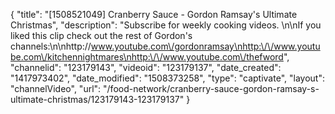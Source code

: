 {
    "title": "[1508521049] Cranberry Sauce - Gordon Ramsay's Ultimate Christmas",
    "description": "Subscribe for weekly cooking videos. \n\nIf you liked this clip check out the rest of Gordon's channels:\n\nhttp:\/\/www.youtube.com\/gordonramsay\nhttp:\/\/www.youtube.com\/kitchennightmares\nhttp:\/\/www.youtube.com\/thefword",
    "channelid": "123179143",
    "videoid": "123179137",
    "date_created": "1417973402",
    "date_modified": "1508373258",
    "type": "captivate",
    "layout": "channelVideo",
    "url": "\/food-network\/cranberry-sauce-gordon-ramsay-s-ultimate-christmas\/123179143-123179137"
}